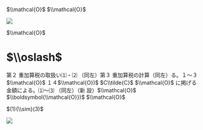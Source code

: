 $\\mathcal{O}$ $\\mathcal{O}$

![](https://www.nta.go.jp/tmp/b512e013-90cd-46e6-bdac-104407235c5f/images/8cc75c7e3607548222074166058d90b14a5c55459c0b457fbdc0219e0b6b091d.jpg)

$\\mathcal{O}$

# $\\oslash$

第２ 重加算税の取扱い⑴・⑵ （同左）第３ 重加算税の計算（同左）る。１～３$\\mathcal{O}$ １４$\\mathcal{O})$ $C\\tilde{C}$ $\\mathcal{O}$ に掲げる金額による。⑴～⑶ （同左）（新 設）$\\mathcal{O}$ $\\boldsymbol{\\mathcal{O}})$ $\\mathcal{O}$

$(1){\\sim}(3)$

![](https://www.nta.go.jp/tmp/b512e013-90cd-46e6-bdac-104407235c5f/images/418d77cfcb73cc6955df86b9e3b70c7715ce9d3a2db1957cd05da87440f2656a.jpg)